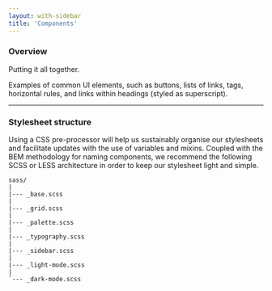 ```yaml
---
layout: with-sidebar
title: 'Components'
---
```


### Overview

Putting it all together.

Examples of common UI elements, such as buttons, lists of links, tags, horizontal rules, and links within headings (styled as superscript).

---

### Stylesheet structure

Using a CSS pre-processor will help us sustainably organise our stylesheets and facilitate updates with the use of variables and mixins. Coupled with the BEM methodology for naming components, we recommend the following SCSS or LESS architecture in order to keep our stylesheet light and simple.

```
sass/
|
|--- _base.scss
|
|--- _grid.scss
|
|--- _palette.scss
|
|--- _typography.scss
|
|--- _sidebar.scss
|
|--- _light-mode.scss
|
`--- _dark-mode.scss
```
